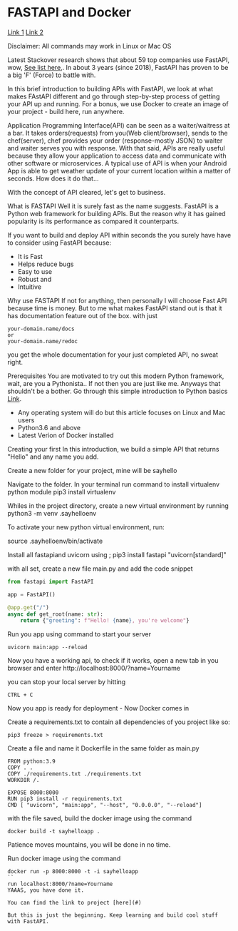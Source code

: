 # FASTAPI and Docker

[Link 1](https://realpython.com/fastapi-python-web-apis/)
[Link 2](https://svitla.com/blog/flask-vs-fastapi-for-building-api)

Disclaimer: All commands may work in Linux or Mac OS

Latest Stackover research shows that about 59 top companies use FastAPI, wow, [See list here](https://stackshare.io/fastapi),. In about 3 years (since 2018), FastAPI has proven to be a big 'F' (Force) to battle with.

In this brief introduction to building APIs with FastAPI, we look at what makes FAstAPI different and go through step-by-step process of getting your API up and running. For a bonus, we use Docker to create an image of your project - build here, run anywhere.

Application Programming Interface(API) can be seen as a waiter/waitress at a bar. It takes orders(requests) from you(Web client/browser), sends to the chef(server), chef provides your order (response-mostly JSON) to waiter and waiter serves you with response. With that said, APIs are really useful because they allow your application to access data and communicate with other software or microservices. A typical use of API is when your Android App is able to get weather update of your current location within a matter of seconds. How does it do that...

With the concept of API cleared, let's get to business.

What is FASTAPI
Well it is surely fast as the name suggests. FastAPI is a Python web framework for building APIs. But the reason why it has gained popularity is its performance as compared it counterparts.

If you want to build and deploy API within seconds the you surely have have to consider using FastAPI because:
 + It is Fast
 + Helps reduce bugs
 + Easy to use
 + Robust and 
 + Intuitive

Why use FASTAPI
If not for anything, then personally I will choose Fast API because time is money. But to me what makes FastAPI stand out is that it has documentation feature out of the box. with just 
```
your-domain.name/docs
or
your-domain.name/redoc
```
you get the whole documentation for your just completed API, no sweat right.

Prerequisites
You are motivated to try out this modern Python framework, wait, are you a Pythonista.. If not then you are just like me. Anyways that shouldn't be a bother. Go through this simple introduction to Python basics [Link](https://blog.teclado.com/30-days-of-python).

+ Any operating system will do but this article focuses on Linux and Mac users
+ Python3.6 and above
+ Latest Verion of Docker installed


Creating your first
In this introduction, we build a simple API that returns "Hello" and any name you add.

Create a new folder for your project, mine will be sayhello

Navigate to the folder. In your terminal run command to install virtualenv python module
pip3 install virtualenv

Whiles in the project directory, create a new virtual environment by running 
python3 -m venv .sayhelloenv

To activate your new python virtual environment, run:

source .sayhelloenv/bin/activate

Install all fastapiand uvicorn using ;
pip3 install fastapi "uvicorn[standard]"

with all set, create a new file main.py and add the code snippet

```python
from fastapi import FastAPI

app = FastAPI()

@app.get("/")
async def get_root(name: str):
    return {"greeting": f"Hello! {name}, you're welcome"}
```

Run you app using command to start your server
```
uvicorn main:app --reload
```

Now you have a working api, to check if it works, open a new tab in you browser and enter
http://localhost:8000/?name=Yourname

you can stop your local server by hitting
```
CTRL + C
```
Now you app is ready for deployment - Now Docker comes in

Create a requirements.txt to contain all dependencies of you project like so:

```
pip3 freeze > requirements.txt
```

Create a file and name it Dockerfile in the same folder as main.py
``` docker
FROM python:3.9
COPY . .
COPY ./requirements.txt ./requirements.txt
WORKDIR /.

EXPOSE 8000:8000
RUN pip3 install -r requirements.txt
CMD [ "uvicorn", "main:app", "--host", "0.0.0.0", "--reload"]
```
with the file saved, build the docker image using the command
```
docker build -t sayhelloapp .
```
Patience moves mountains, you will be done in no time.

Run docker image using the command
```
docker run -p 8000:8000 -t -i sayhelloapp
``
run localhost:8000/?name=Yourname
YAAAS, you have done it.

You can find the link to project [here](#)

But this is just the beginning. Keep learning and build cool stuff with FastAPI.
